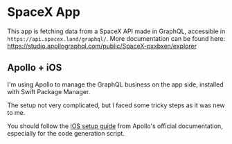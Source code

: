 
# SpaceX App

This app is fetching data from a SpaceX API made in GraphQL, accessible in `https://api.spacex.land/graphql/`. 
More documentation can be found here: https://studio.apollographql.com/public/SpaceX-pxxbxen/explorer


## Apollo + iOS

I'm using Apollo to manage the GraphQL business on the app side, installed with Swift Package Manager.

The setup not very complicated, but I faced some tricky steps as it was new to me.

You should follow the [iOS setup guide](https://www.apollographql.com/docs/ios/installation/) from Apollo's official documentation, especially for the code generation script.

